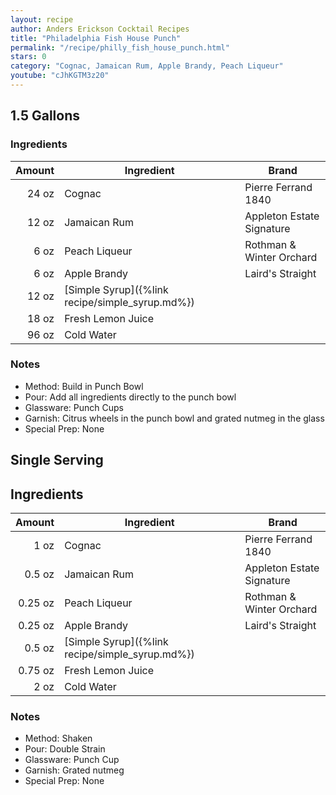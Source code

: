 ```yaml
---
layout: recipe
author: Anders Erickson Cocktail Recipes
title: "Philadelphia Fish House Punch"
permalink: "/recipe/philly_fish_house_punch.html"
stars: 0
category: "Cognac, Jamaican Rum, Apple Brandy, Peach Liqueur"
youtube: "cJhKGTM3z20"
---
```


<div class="subrecipe" markdown="1">

## 1.5 Gallons

### Ingredients

| Amount  | Ingredient               | Brand                         |
| ----: | ----------------------------------------------- | ------------------------- |
| 24 oz | Cognac                                          | Pierre Ferrand 1840       |
| 12 oz | Jamaican Rum                                    | Appleton Estate Signature |
|  6 oz | Peach Liqueur                                   | Rothman & Winter Orchard  |
|  6 oz | Apple Brandy                                    | Laird's Straight          |
| 12 oz | [Simple Syrup]({%link recipe/simple_syrup.md%}) |
| 18 oz | Fresh Lemon Juice                               |
| 96 oz | Cold Water                                      |

### Notes

- Method: Build in Punch Bowl
- Pour: Add all ingredients directly to the punch bowl
- Glassware: Punch Cups
- Garnish: Citrus wheels in the punch bowl and grated nutmeg in the glass
- Special Prep: None

</div>
<div class="subrecipe" markdown="1">

## Single Serving

## Ingredients

| Amount  | Ingredient               | Brand                         |
| ------: | ----------------------------------------------- | ------------------------- |
|    1 oz | Cognac                                          | Pierre Ferrand 1840       |
|  0.5 oz | Jamaican Rum                                    | Appleton Estate Signature |
| 0.25 oz | Peach Liqueur                                   | Rothman & Winter Orchard  |
| 0.25 oz | Apple Brandy                                    | Laird's Straight          |
|  0.5 oz | [Simple Syrup]({%link recipe/simple_syrup.md%}) |
| 0.75 oz | Fresh Lemon Juice                               |
|    2 oz | Cold Water                                      |

### Notes

- Method: Shaken
- Pour: Double Strain
- Glassware: Punch Cup
- Garnish: Grated nutmeg
- Special Prep: None

</div>
